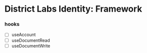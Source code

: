 # District Labs Identity: Framework

### hooks

- [ ] useAccount
- [ ] useDocumentRead
- [ ] useDocumentWrite

